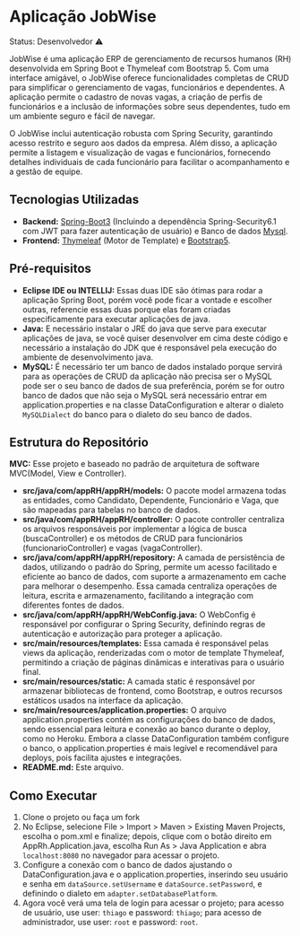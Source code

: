 # Aplicação JobWise

Status: Desenvolvedor ⚠️

JobWise é uma aplicação ERP de gerenciamento de recursos humanos (RH) desenvolvida em Spring Boot e Thymeleaf com Bootstrap 5. Com uma interface amigável, o JobWise oferece funcionalidades completas de CRUD para simplificar o gerenciamento de vagas, funcionários e dependentes. A aplicação permite o cadastro de novas vagas, a criação de perfis de funcionários e a inclusão de informações sobre seus dependentes, tudo em um ambiente seguro e fácil de navegar.

O JobWise inclui autenticação robusta com Spring Security, garantindo acesso restrito e seguro aos dados da empresa. Além disso, a aplicação permite a listagem e visualização de vagas e funcionários, fornecendo detalhes individuais de cada funcionário para facilitar o acompanhamento e a gestão de equipe.

## Tecnologias Utilizadas

- **Backend:**  <a href="https://spring.io/projects/spring-boot">Spring-Boot3</a> (Incluindo a dependência Spring-Security6.1 com JWT para fazer autenticação de usuário) e Banco de dados <a href="https://www.mysql.com/downloads/">Mysql</a>.
- **Frontend:** <a href="https://www.thymeleaf.org/documentation.html">Thymeleaf</a> (Motor de Template) e <a href="https://getbootstrap.com/">Bootstrap5</a>.

## Pré-requisitos

- **Eclipse IDE ou INTELLIJ:** Essas duas IDE são ótimas para rodar a aplicação Spring Boot, porém você pode ficar a vontade e escolher outras, referencie essas duas porque elas foram criadas especificamente para executar aplicações de java.
- **Java:** E necessário instalar o JRE do java que serve para executar aplicações de java, se você quiser desenvolver em cima deste código e necessário a instalação do JDK que é responsável pela execução do ambiente de desenvolvimento java.
- **MySQL:** É necessário ter um banco de dados instalado porque servirá para as operações de CRUD da aplicação não precisa ser o MySQL pode ser o seu banco de dados de sua preferência, porém se for outro banco de dados que não seja o MySQL será necessário entrar em application.properties e na classe DataConfiguration e alterar o dialeto ``MySQLDialect`` do banco para o dialeto do seu banco de dados.
  
## Estrutura do Repositório

 **MVC:** Esse projeto e baseado no padrão de arquitetura de software MVC(Model, View e Controller). 
- **src/java/com/appRH/appRH/models:** O pacote model armazena todas as entidades, como Candidato, Dependente, Funcionário e Vaga, que são mapeadas para tabelas no banco de dados.
- **src/java/com/appRH/appRH/controller:** O pacote controller centraliza os arquivos responsáveis por implementar a lógica de busca (buscaController) e os métodos de CRUD para funcionários (funcionarioController) e vagas (vagaController).
- **src/java/com/appRH/appRH/repository:** A camada de persistência de dados, utilizando o padrão do Spring, permite um acesso facilitado e eficiente ao banco de dados, com suporte a armazenamento em cache para melhorar o desempenho. Essa camada centraliza operações de leitura, escrita e armazenamento, facilitando a integração com diferentes fontes de dados.
- **src/java/com/appRH/appRH/WebConfig.java:** O WebConfig é responsável por configurar o Spring Security, definindo regras de autenticação e autorização para proteger a aplicação.
- **src/main/resources/templates:** Essa camada é responsável pelas views da aplicação, renderizadas com o motor de template Thymeleaf, permitindo a criação de páginas dinâmicas e interativas para o usuário final.
- **src/main/resources/static:** A camada static é responsável por armazenar bibliotecas de frontend, como Bootstrap, e outros recursos estáticos usados na interface da aplicação.
- **src/main/resources/application.properties:** O arquivo application.properties contém as configurações do banco de dados, sendo essencial para leitura e conexão ao banco durante o deploy, como no Heroku. Embora a classe DataConfiguration também configure o banco, o application.properties é mais legível e recomendável para deploys, pois facilita ajustes e integrações.
- **README.md:** Este arquivo.

## Como Executar

1. Clone o projeto ou faça um fork
2. No Eclipse, selecione File > Import > Maven > Existing Maven Projects, escolha o pom.xml e finalize; depois, clique com o botão direito em AppRh.Application.java, escolha Run As > Java Application e abra ``localhost:8080`` no navegador para acessar o projeto.
3. Configure a conexão com o banco de dados ajustando o DataConfiguration.java e o application.properties, inserindo seu usuário e senha em ``dataSource.setUsername`` e ``dataSource.setPassword``, e definindo o dialeto em ``adapter.setDatabasePlatform``.
4. Agora você verá uma tela de login para acessar o projeto; para acesso de usuário, use user: ``thiago`` e password: ``thiago``; para acesso de administrador, use user: ``root`` e password: ``root``.

